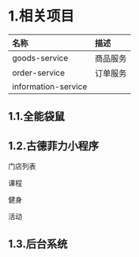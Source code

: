 # 1.相关项目

| 名称 | 描述 |
| :--- | :--- |
| goods-service | 商品服务 |
| order-service | 订单服务 |
| information-service |  |

## 1.1.全能袋鼠

## 1.2.古德菲力小程序

门店列表

课程

健身

活动

## 1.3.后台系统




